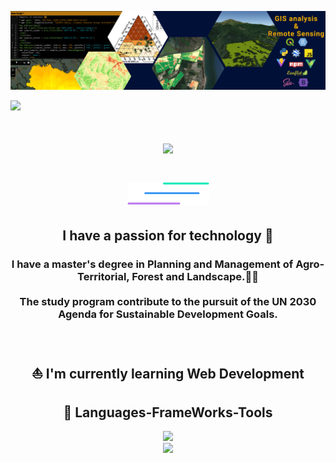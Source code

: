 <div align="center">
  
![alt text](https://github.com/JungleKiosk/JungleKiosk/blob/main/banner_in.png)
</div>
<img aling="right" src="https://visitor-badge.laobi.icu/badge?page_id=JungleKiosk.JunglrKiosk" />
<h1 align="center">
  <img src="https://readme-typing-svg.herokuapp.com/?font=Rigtheus&size=35&center=true&vCenter=true&width=500&height=70&duration=4000&lines=🌈Hello+Nice+People!🦆;+I'm+Fra!;"/>
<h1/>
<div align="center">
  
![alt text](https://github.com/JungleKiosk/JungleKiosk/blob/main/line.png)
</div>

<h2 align="center">I have a passion for technology 🤖</h2>

<h3 align="center">I have a master's degree in Planning and Management of Agro-Territorial, Forest and Landscape.🌳🦊 <br/><br/>
The study program contribute to the pursuit of the
UN 2030 Agenda for Sustainable Development Goals.</h3>
<br/>
<div align="center" >
<h2> ⛵ I'm currently learning Web Development</h2>
</div>

<h2 align="center">💾 Languages-FrameWorks-Tools</h2>
<div align="center">
  <a href="https://skillicons.dev">
    <img src="https://skillicons.dev/icons?i=html,css,javascript,python,r"> <br/>
    <img src="https://skillicons.dev/icons?i=vuejs,sass,bootstrap,vscode,git">
  <a/>
</div>




